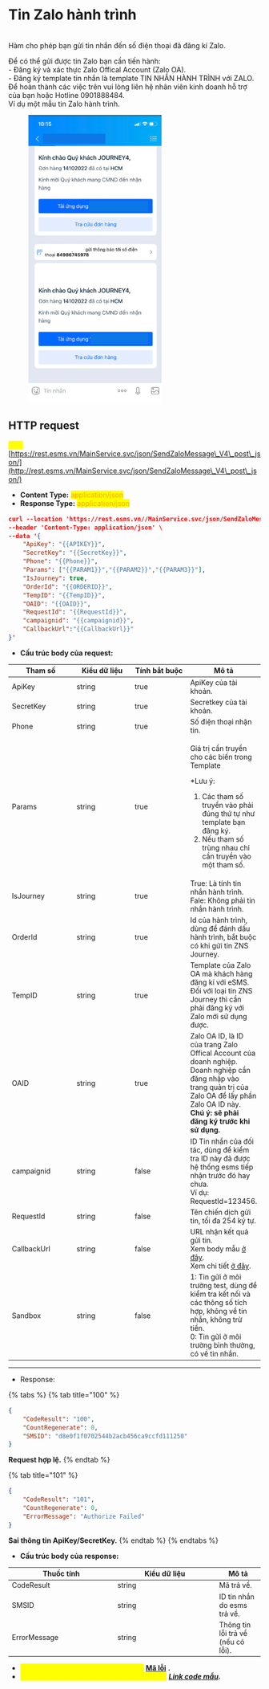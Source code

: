 # Tin Zalo hành trình

\
Hàm cho phép bạn gửi tin nhắn đến số điện thoại đã đăng kí Zalo.&#x20;

Để có thể gửi được tin Zalo bạn cần tiến hành:\
\- Đăng ký và xác thực Zalo Offical Account (Zalo OA).\
\- Đăng ký template tin nhắn là template TIN NHẮN HÀNH TRÌNH với ZALO.\
Để hoàn thành các việc trên vui lòng liên hệ nhân viên kinh doanh hỗ trợ của bạn hoặc Hotline 0901888484.\
Ví dụ một mẫu tin Zalo hành trình.

<figure><img src="../../.gitbook/assets/1.png" alt=""><figcaption></figcaption></figure>

## HTTP request

<mark style="color:yellow;">**`POST`**</mark> [https://rest.esms.vn/MainService.svc/json/SendZaloMessage\_V4\_post\_json/](http://rest.esms.vn/MainService.svc/json/SendZaloMessage\_V4\_post\_json/)

* **Content Type:** <mark style="color:orange;">application/json</mark>
* **Response Type:** <mark style="color:orange;">application/json</mark>

```json
curl --location 'https://rest.esms.vn//MainService.svc/json/SendZaloMessage_V4_post_json/' \
--header 'Content-Type: application/json' \
--data '{
    "ApiKey": "{{APIKEY}}",
    "SecretKey": "{{SecretKey}}",
    "Phone": "{{Phone}}",
    "Params": ["{{PARAM1}}","{{PARAM2}}","{{PARAM3}}"],
    "IsJourney": true,
    "OrderId": "{{ORDERID}}",
    "TempID": "{{TempID}}",
    "OAID": "{{OAID}}",
    "RequestId": "{{RequestId}}",
    "campaignid": "{{campaignid}}",
    "CallbackUrl":"{{CallbackUrl}}"
}'
```

* **Cấu trúc body của request:**

<table><thead><tr><th width="142">Tham số</th><th width="148">Kiểu dữ liệu </th><th width="141" data-type="checkbox">Tính bắt buộc</th><th>Mô tả</th></tr></thead><tbody><tr><td>ApiKey</td><td>string</td><td>true</td><td>ApiKey của tài khoản.</td></tr><tr><td>SecretKey</td><td>string</td><td>true</td><td>Secretkey của tài khoản.</td></tr><tr><td>Phone</td><td>string</td><td>true</td><td>Số điện thoại nhận tin.</td></tr><tr><td>Params</td><td>string</td><td>true</td><td><p></p><p>Giá trị cần truyền cho các biến trong Template </p><p>*Lưu ý:</p><ol><li>Các tham số truyền vào phải đúng thứ tự như template bạn đăng ký.</li><li>Nếu tham số trùng nhau chỉ cần truyền vào một tham số.</li></ol></td></tr><tr><td>IsJourney</td><td>string</td><td>true</td><td>True: Là tính tin nhắn hành trình.<br>Fale: Không phải tin nhắn hành trình.</td></tr><tr><td>OrderId</td><td>string</td><td>true</td><td>Id của hành trình, dùng để đánh dấu hành trình, bắt buộc có khi gửi tin ZNS Journey.</td></tr><tr><td>TempID</td><td>string</td><td>true</td><td>Template của Zalo OA mà khách hàng đăng kí với eSMS.<br>Đối với loại tin ZNS Journey thì cần phải đăng ký với Zalo mới sử dụng được.</td></tr><tr><td>OAID </td><td>string</td><td>true</td><td>Zalo OA ID, là ID của trang Zalo Offical Account của doanh nghiệp. Doanh nghiệp cần đăng nhập vào trang quản trị của Zalo OA để lấy phần Zalo OA ID này. <br><strong>Chú ý: sẽ phải đăng ký trước khi sử dụng.</strong></td></tr><tr><td>campaignid</td><td>string</td><td>false</td><td>ID Tin nhắn của đối tác, dùng để kiểm tra ID này đã được hệ thống esms tiếp nhận trước đó hay chưa. <br>Ví dụ: RequestId=123456.</td></tr><tr><td>RequestId</td><td>string</td><td>false</td><td>Tên chiến dịch gửi tin, tối đa 254 ký tự.</td></tr><tr><td>CallbackUrl</td><td>string</td><td>false</td><td>URL nhận kết quả gửi tin. <br>Xem body mẫu <a href="https://samplefordevelopers.esms.vn/#995461aa-e59a-4659-9710-cc36e7078010">ở đây</a>. <br>Xem chi tiết <a href="https://developers-v2.esms.vn/esms-api/callback-url">ở đây</a>.</td></tr><tr><td>Sandbox</td><td>string</td><td>false</td><td>1: Tin gửi ở môi trường test, dùng để kiểm tra kết nối và các thông số tích hợp, không về tin nhắn, không trừ tiền.<br>0: Tin gửi ở môi trường bình thường, có về tin nhắn.</td></tr></tbody></table>



***

* Response:

{% tabs %}
{% tab title="100" %}
```json
{
    "CodeResult": "100",
    "CountRegenerate": 0,
    "SMSID": "d8e0f1f0702544b2acb456ca9ccfd111250"
}
```

**Request hợp lệ.**
{% endtab %}

{% tab title="101" %}
```json
{
    "CodeResult": "101",
    "CountRegenerate": 0,
    "ErrorMessage": "Authorize Failed"
}
```

**Sai thông tin ApiKey/SecretKey.**
{% endtab %}
{% endtabs %}

* **Cấu trúc body của response:**

<table><thead><tr><th width="197">Thuốc tính</th><th width="189.33333333333331">Kiểu dữ liệu</th><th>Mô tả</th></tr></thead><tbody><tr><td>CodeResult</td><td>string</td><td>Mã trả về.</td></tr><tr><td>SMSID</td><td>string</td><td>ID tin nhắn do esms trả về.</td></tr><tr><td>ErrorMessage</td><td>string</td><td>Thông tin lỗi trả về (nếu có lỗi).</td></tr></tbody></table>

* _<mark style="color:yellow;">**Thông tin chi tiết mã lỗi xem ở bảng:**</mark>_ [**Mã lỗi**](../bang-ma-loi.md) **.**
* _<mark style="color:yellow;">**Lấy code mẫu các ngôn ngữ trên Postman:**</mark>_ [_**Link code mẫu**_](https://samplefordevelopers.esms.vn/#bdf6fa30-e725-4347-bcfc-84d388f64674)_**.**_
